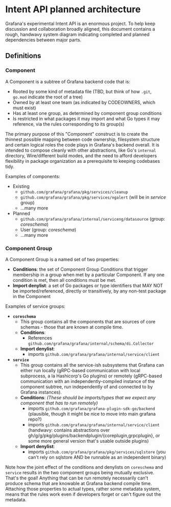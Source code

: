 # Intent API planned architecture

Grafana's experimental Intent API is an enormous project. To help keep discussion and collaboration broadly aligned, this document contains a rough, handwavy system diagram indicating completed and planned dependencies between major parts.

## Definitions

### Component

A Component is a subtree of Grafana backend code that is:

* Rooted by some kind of metadata file (TBD, but think of how `.git`, `go.mod` indicate the root of a tree)
* Owned by at least one team (as indicated by CODEOWNERS, which must exist)
* Has at least one group, as determined by component group conditions
* Is restricted in what packages it may import and what Go types it may reference, via the rules corresponding to its group(s)

The primary purpose of this "Component" construct is to create the thinnest possible mapping between code ownership, filesystem structure and certain logical roles the code plays in Grafana's backend overall. It is intended to compose cleanly with other abstractions, like Go's `internal` directory, Wire/different build modes, and the need to afford developers flexibility in package organization as a prerequisite to keeping codebases tidy.

Examples of components:

* Existing
  * `github.com/grafana/grafana/pkg/services/cleanup`
  * `github.com/grafana/grafana/pkg/services/ngalert` (will be in _service_ group)
  * ...many more
* Planned
  * `github.com/grafana/grafana/internal/serviceng/datasource` (group: _coreschema_)
  * User (group: _coreschema_)
  * ...many more

### Component Group

A Component Group is a named set of two properties:

* **Conditions**: the set of Component Group Conditions that trigger membership in a group when met by a particular Component. If any one condition is met, then all conditions must be met.
* **Import denylist**: a set of Go packages or type identifiers that MAY NOT be imported/referenced, directly or transitively, by any non-test package in the Component

Examples of service groups:

* **`coreschema`**
  * This group contains all the components that are sources of core schemas - those that are known at compile time.
  * **Conditions**:
    * References `github.com/grafana/grafana/internal/schema/di.Collector`
  * **Import denylist**:
    * imports `github.com/grafana/grafana/internal/service/client`
* **`service`**
  * This group contains all the service-ish subsystems that Grafana can either run locally (gRPC-based communication with local subprocess, a la Hashicorp's Go plugins) or remotely (gRPC-based communication with an independently-compiled instance of the component subtree, run independently of and connected to by Grafana instances).
  * **Conditions**: _(These should be imports/types that we expect any component that has to run remotely)_
    * imports `github.com/grafana/grafana-plugin-sdk-go/backend` (plausible, though it might be nice to move into main grafana repo?)
    * imports `github.com/grafana/grafana/internal/service/client` (handwavy: contains abstractions over gh/g/g/pkg/plugins/backendplugin/{coreplugin,grpcplugin}, or some more general version that's usable outside plugins)
  * **Import denylist**:
    * imports `github.com/grafana/grafana/pkg/services/sqlstore` (you can't rely on sqlstore AND be runnable as an independent binary)

Note how the joint effect of the conditions and denylists on `coreschema` and `service` results in the two component groups being mutually exclusive. That's the goal! Anything that can be run remotely necessarily can't produce schema that are knowable at Grafana backend compile time. Attaching those properties to actual types, rather some metadata system, means that the rules work even if developers forget or can't figure out the metadata.